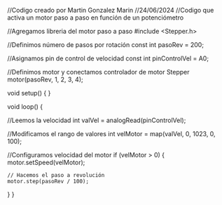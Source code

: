 
//Codigo creado por Martin Gonzalez Marin
//24/06/2024
//Codigo que activa un motor paso a paso en función de un potenciómetro

//Agregamos libreria del motor paso a paso 
#include <Stepper.h>
 
//Definimos número de pasos por rotación
const int pasoRev = 200;

//Asignamos pin de control de velocidad
const int pinControlVel = A0;

//Definimos motor y conectamos controlador de motor
Stepper motor(pasoRev, 1, 2, 3, 4);
 
void setup() {
}
 
void loop() {

  //Leemos la velocidad
  int valVel = analogRead(pinControlVel);
  
  //Modificamos el rango de valores
  int velMotor = map(valVel, 0, 1023, 0, 100);
  
  //Configuramos velocidad del motor
  if (velMotor > 0) {
    motor.setSpeed(velMotor);
    
    // Hacemos el paso a revolución
    motor.step(pasoRev / 100);
  }
}
